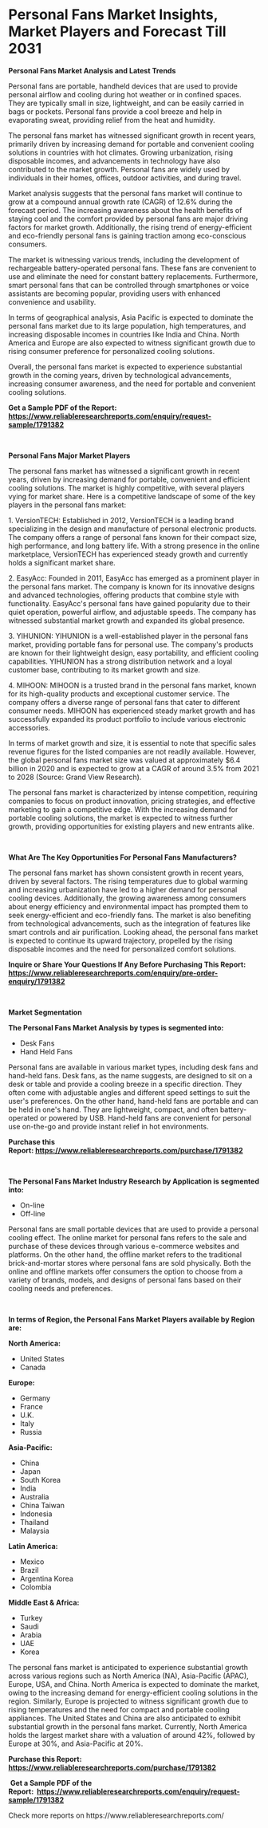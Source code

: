 <p><h1>Personal Fans Market Insights, Market Players and Forecast Till 2031</h1></p><p><strong>Personal Fans Market Analysis and Latest Trends</strong></p>
<p><p>Personal fans are portable, handheld devices that are used to provide personal airflow and cooling during hot weather or in confined spaces. They are typically small in size, lightweight, and can be easily carried in bags or pockets. Personal fans provide a cool breeze and help in evaporating sweat, providing relief from the heat and humidity.</p><p>The personal fans market has witnessed significant growth in recent years, primarily driven by increasing demand for portable and convenient cooling solutions in countries with hot climates. Growing urbanization, rising disposable incomes, and advancements in technology have also contributed to the market growth. Personal fans are widely used by individuals in their homes, offices, outdoor activities, and during travel.</p><p>Market analysis suggests that the personal fans market will continue to grow at a compound annual growth rate (CAGR) of 12.6% during the forecast period. The increasing awareness about the health benefits of staying cool and the comfort provided by personal fans are major driving factors for market growth. Additionally, the rising trend of energy-efficient and eco-friendly personal fans is gaining traction among eco-conscious consumers.</p><p>The market is witnessing various trends, including the development of rechargeable battery-operated personal fans. These fans are convenient to use and eliminate the need for constant battery replacements. Furthermore, smart personal fans that can be controlled through smartphones or voice assistants are becoming popular, providing users with enhanced convenience and usability.</p><p>In terms of geographical analysis, Asia Pacific is expected to dominate the personal fans market due to its large population, high temperatures, and increasing disposable incomes in countries like India and China. North America and Europe are also expected to witness significant growth due to rising consumer preference for personalized cooling solutions.</p><p>Overall, the personal fans market is expected to experience substantial growth in the coming years, driven by technological advancements, increasing consumer awareness, and the need for portable and convenient cooling solutions.</p></p>
<p><strong>Get a Sample PDF of the Report:&nbsp; <a href="https://www.reliableresearchreports.com/enquiry/request-sample/1791382">https://www.reliableresearchreports.com/enquiry/request-sample/1791382</a></strong></p>
<p>&nbsp;</p>
<p><strong>Personal Fans Major Market Players</strong></p>
<p><p>The personal fans market has witnessed a significant growth in recent years, driven by increasing demand for portable, convenient and efficient cooling solutions. The market is highly competitive, with several players vying for market share. Here is a competitive landscape of some of the key players in the personal fans market:</p><p>1. VersionTECH: Established in 2012, VersionTECH is a leading brand specializing in the design and manufacture of personal electronic products. The company offers a range of personal fans known for their compact size, high performance, and long battery life. With a strong presence in the online marketplace, VersionTECH has experienced steady growth and currently holds a significant market share.</p><p>2. EasyAcc: Founded in 2011, EasyAcc has emerged as a prominent player in the personal fans market. The company is known for its innovative designs and advanced technologies, offering products that combine style with functionality. EasyAcc's personal fans have gained popularity due to their quiet operation, powerful airflow, and adjustable speeds. The company has witnessed substantial market growth and expanded its global presence.</p><p>3. YIHUNION: YIHUNION is a well-established player in the personal fans market, providing portable fans for personal use. The company's products are known for their lightweight design, easy portability, and efficient cooling capabilities. YIHUNION has a strong distribution network and a loyal customer base, contributing to its market growth and size.</p><p>4. MIHOON: MIHOON is a trusted brand in the personal fans market, known for its high-quality products and exceptional customer service. The company offers a diverse range of personal fans that cater to different consumer needs. MIHOON has experienced steady market growth and has successfully expanded its product portfolio to include various electronic accessories.</p><p>In terms of market growth and size, it is essential to note that specific sales revenue figures for the listed companies are not readily available. However, the global personal fans market size was valued at approximately $6.4 billion in 2020 and is expected to grow at a CAGR of around 3.5% from 2021 to 2028 (Source: Grand View Research).</p><p>The personal fans market is characterized by intense competition, requiring companies to focus on product innovation, pricing strategies, and effective marketing to gain a competitive edge. With the increasing demand for portable cooling solutions, the market is expected to witness further growth, providing opportunities for existing players and new entrants alike.</p></p>
<p>&nbsp;</p>
<p><strong>What Are The Key Opportunities For Personal Fans Manufacturers?</strong></p>
<p><p>The personal fans market has shown consistent growth in recent years, driven by several factors. The rising temperatures due to global warming and increasing urbanization have led to a higher demand for personal cooling devices. Additionally, the growing awareness among consumers about energy efficiency and environmental impact has prompted them to seek energy-efficient and eco-friendly fans. The market is also benefiting from technological advancements, such as the integration of features like smart controls and air purification. Looking ahead, the personal fans market is expected to continue its upward trajectory, propelled by the rising disposable incomes and the need for personalized comfort solutions.</p></p>
<p><strong>Inquire or Share Your Questions If Any Before Purchasing This Report: <a href="https://www.reliableresearchreports.com/enquiry/pre-order-enquiry/1791382">https://www.reliableresearchreports.com/enquiry/pre-order-enquiry/1791382</a></strong></p>
<p>&nbsp;</p>
<p><strong>Market Segmentation</strong></p>
<p><strong>The Personal Fans Market Analysis by types is segmented into:</strong></p>
<p><ul><li>Desk Fans</li><li>Hand Held Fans</li></ul></p>
<p><p>Personal fans are available in various market types, including desk fans and hand-held fans. Desk fans, as the name suggests, are designed to sit on a desk or table and provide a cooling breeze in a specific direction. They often come with adjustable angles and different speed settings to suit the user's preferences. On the other hand, hand-held fans are portable and can be held in one's hand. They are lightweight, compact, and often battery-operated or powered by USB. Hand-held fans are convenient for personal use on-the-go and provide instant relief in hot environments.</p></p>
<p><strong>Purchase this Report:&nbsp;<a href="https://www.reliableresearchreports.com/purchase/1791382">https://www.reliableresearchreports.com/purchase/1791382</a></strong></p>
<p>&nbsp;</p>
<p><strong>The Personal Fans Market Industry Research by Application is segmented into:</strong></p>
<p><ul><li>On-line</li><li>Off-line</li></ul></p>
<p><p>Personal fans are small portable devices that are used to provide a personal cooling effect. The online market for personal fans refers to the sale and purchase of these devices through various e-commerce websites and platforms. On the other hand, the offline market refers to the traditional brick-and-mortar stores where personal fans are sold physically. Both the online and offline markets offer consumers the option to choose from a variety of brands, models, and designs of personal fans based on their cooling needs and preferences.</p></p>
<p>&nbsp;</p>
<p><strong>In terms of Region, the Personal Fans Market Players available by Region are:</strong></p>
<p>
    <p> <strong> North America: </strong>
        <ul>
            <li>United States</li>
            <li>Canada</li>
        </ul>
        </p> 
    <p> <strong> Europe: </strong>
        <ul>
            <li>Germany</li>
            <li>France</li>
            <li>U.K.</li>
            <li>Italy</li>
            <li>Russia</li>
        </ul>
        </p> 
    <p> <strong> Asia-Pacific: </strong>
        <ul>
            <li>China</li>
            <li>Japan</li>
            <li>South Korea</li>
            <li>India</li>
            <li>Australia</li>
            <li>China Taiwan</li>
            <li>Indonesia</li>
            <li>Thailand</li>
            <li>Malaysia</li>
        </ul>
        </p> 
    <p> <strong> Latin America: </strong>
        <ul>
            <li>Mexico</li>
            <li>Brazil</li>
            <li>Argentina Korea</li>
            <li>Colombia</li>
        </ul>
        </p> 
    <p> <strong> Middle East & Africa: </strong>
        <ul>
            <li>Turkey</li>
            <li>Saudi</li>
            <li>Arabia</li>
            <li>UAE</li>
            <li>Korea</li>
        </ul>
    </p>
    </p>
<p><p>The personal fans market is anticipated to experience substantial growth across various regions such as North America (NA), Asia-Pacific (APAC), Europe, USA, and China. North America is expected to dominate the market, owing to the increasing demand for energy-efficient cooling solutions in the region. Similarly, Europe is projected to witness significant growth due to rising temperatures and the need for compact and portable cooling appliances. The United States and China are also anticipated to exhibit substantial growth in the personal fans market. Currently, North America holds the largest market share with a valuation of around 42%, followed by Europe at 30%, and Asia-Pacific at 20%.</p></p>
<p><strong>Purchase this Report: <a href="https://www.reliableresearchreports.com/purchase/1791382">https://www.reliableresearchreports.com/purchase/1791382</a></strong></p>
<p>&nbsp;<strong>Get a Sample PDF of the Report:&nbsp;&nbsp;<a href="https://www.reliableresearchreports.com/enquiry/request-sample/1791382">https://www.reliableresearchreports.com/enquiry/request-sample/1791382</a></strong></p>
<p><strong></strong></p>
<p>Check more reports on https://www.reliableresearchreports.com/</p>